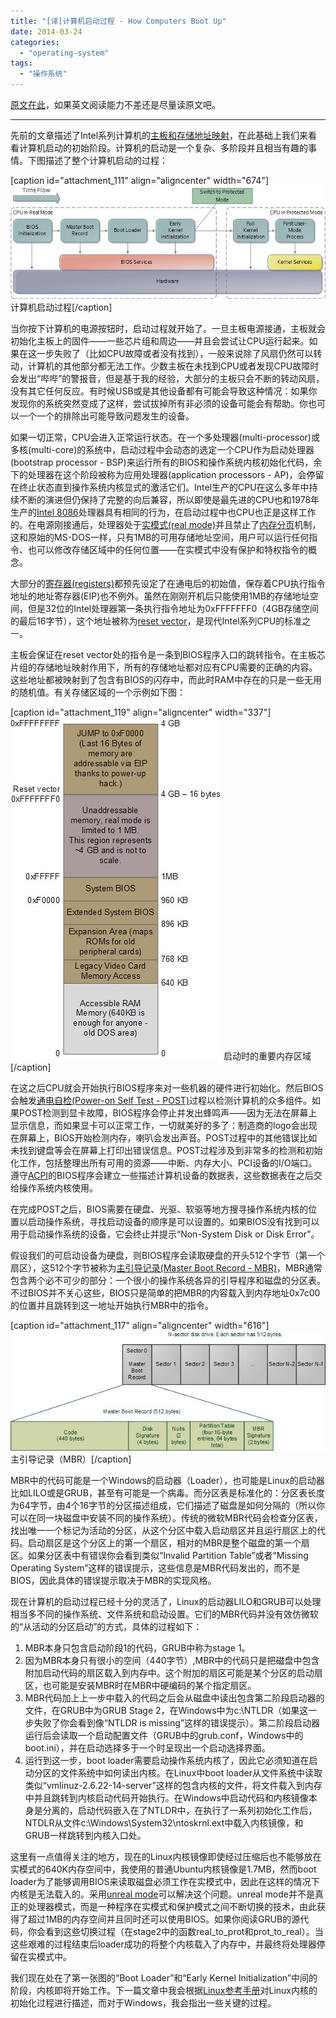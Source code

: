```yaml
---
title: "[译]计算机启动过程 - How Computers Boot Up"
date: 2014-03-24
categories: 
  - "operating-system"
tags: 
  - "操作系统"
---
```


[原文在此](http://duartes.org/gustavo/blog/post/how-computers-boot-up/)，如果英文阅读能力不差还是尽量读原文吧。

* * *

先前的文章描述了Intel系列计算机的[主板和存储地址映射](/posts/2014-03-*-%e8%af%91%e4%b8%bb%e6%9d%bf%e8%8a%af%e7%89%87%e9%9b%86%e5%92%8c%e5%ad%98%e5%82%a8%e5%9c%b0%e5%9d%80%e6%98%a0%e5%b0%84-motherboard-chipsets-and-the-memory-map/ "[译]主板芯片组和存储地址映射 – Motherboard Chipsets and the Memory Map")，在此基础上我们来看看计算机启动的初始阶段。计算机的启动是一个复杂、多阶段并且相当有趣的事情。下图描述了整个计算机启动的过程：

\[caption id="attachment\_111" align="aligncenter" width="674"\][![计算机启动过程](/assets/images/55E52855-DA54-4925-98DD-E45A9F000583.jpg)](/assets/images/55E52855-DA54-4925-98DD-E45A9F000583.jpg) 计算机启动过程\[/caption\]

当你按下计算机的电源按钮时，启动过程就开始了。一旦主板电源接通，主板就会初始化主板上的固件——一些芯片组和周边——并且会尝试让CPU运行起来。如果在这一步失败了（比如CPU故障或者没有找到），一般来说除了风扇仍然可以转动，计算机的其他部分都无法工作。少数主板在未找到CPU或者发现CPU故障时会发出“哔哔”的警报音，但是基于我的经验，大部分的主板只会不断的转动风扇，没有其它任何反应。有时候USB或是其他设备都有可能会导致这种情况：如果你发现你的系统突然变成了这样，尝试拔掉所有非必须的设备可能会有帮助。你也可以一个一个的排除出可能导致问题发生的设备。

<!--more-->

如果一切正常，CPU会进入正常运行状态。在一个多处理器(multi-processor)或多核(multi-core)的系统中，启动过程中会动态的选定一个CPU作为启动处理器(bootstrap processor - BSP)来运行所有的BIOS和操作系统内核初始化代码，余下的处理器在这个阶段被称为应用处理器(application processors - AP)，会停留在终止状态直到操作系统内核显式的激活它们。Intel生产的CPU在这么多年中持续不断的演进但仍保持了完整的向后兼容，所以即使是最先进的CPU也和1978年生产的[Intel 8086](http://en.wikipedia.org/wiki/Intel_8086 "Intel 8086")处理器具有相同的行为，在启动过程中也CPU也正是这样工作的。在电源刚接通后，处理器处于[实模式(real mode)](http://en.wikipedia.org/wiki/Real_mode "real mode")并且禁止了[内存分页](http://en.wikipedia.org/wiki/Paging "paging")机制，这和原始的MS-DOS一样，只有1MB的可用存储地址空间，用户可以运行任何指令、也可以修改存储区域中的任何位置——在实模式中没有保护和特权指令的概念。

大部分的[寄存器(registers)](http://en.wikipedia.org/wiki/Processor_register "register")都预先设定了在通电后的初始值，保存着CPU执行指令地址的地址寄存器(EIP)也不例外。虽然在刚刚开机后只能使用1MB的存储地址空间，但是32位的Intel处理器第一条执行指令地址为0xFFFFFFF0（4GB存储空间的最后16字节），这个地址被称为[reset vector](http://en.wikipedia.org/wiki/Reset_vector "reset vector")，是现代Intel系列CPU的标准之一。

主板会保证在reset vector处的指令是一条到BIOS程序入口的跳转指令。在主板芯片组的存储地址映射作用下，所有的存储地址都对应有CPU需要的正确的内容。这些地址都被映射到了包含有BIOS的闪存中，而此时RAM中存在的只是一些无用的随机值。有关存储区域的一个示例如下图：

\[caption id="attachment\_119" align="aligncenter" width="337"\][![启动时的重要内存区域](/assets/images/79CF14EF-A63E-4B19-9E51-7416099D1DFB.jpg)](/assets/images/79CF14EF-A63E-4B19-9E51-7416099D1DFB.jpg) 启动时的重要内存区域\[/caption\]

在这之后CPU就会开始执行BIOS程序来对一些机器的硬件进行初始化。然后BIOS会触发[通电自检(Power-on Self Test - POST)](http://en.wikipedia.org/wiki/Power_on_self_test "POST")过程以检测计算机的众多组件。如果POST检测到显卡故障，BIOS程序会停止并发出蜂鸣声——因为无法在屏幕上显示信息，而如果显卡可以正常工作，一切就美好的多了：制造商的logo会出现在屏幕上，BIOS开始检测内存，喇叭会发出声音。POST过程中的其他错误比如未找到键盘等会在屏幕上打印出错误信息。POST过程涉及到非常多的检测和初始化工作，包括整理出所有可用的资源——中断、内存大小、PCI设备的I/O端口。遵守[ACPI](http://en.wikipedia.org/wiki/ACPI "ACPI")的BIOS程序会建立一些描述计算机设备的数据表，这些数据表在之后交给操作系统内核使用。

在完成POST之后，BIOS需要在硬盘、光驱、软驱等地方搜寻操作系统内核的位置以启动操作系统，寻找启动设备的顺序是可以设置的。如果BIOS没有找到可以用于启动操作系统的设备，它会终止并提示“Non-System Disk or Disk Error”。

假设我们的可启动设备为硬盘，则BIOS程序会读取硬盘的开头512个字节（第一个扇区），这512个字节被称为[主引导记录(Master Boot Record - MBR)](http://en.wikipedia.org/wiki/Master_boot_record "MBR")，MBR通常包含两个必不可少的部分：一个很小的操作系统各异的引导程序和磁盘的分区表。不过BIOS并不关心这些，BIOS只是简单的把MBR的内容载入到内存地址0x7c00的位置并且跳转到这一地址开始执行MBR中的指令。

\[caption id="attachment\_117" align="aligncenter" width="616"\][![主引导记录（MBR）](/assets/images/6C14B5AE-6E9C-421F-8278-88720E722CF4.jpg)](/assets/images/6C14B5AE-6E9C-421F-8278-88720E722CF4.jpg) 主引导记录（MBR）\[/caption\]

MBR中的代码可能是一个Windows的启动器（Loader），也可能是Linux的启动器比如LILO或是GRUB，甚至有可能是一个病毒。而分区表是标准化的：分区表长度为64字节，由4个16字节的分区描述组成，它们描述了磁盘是如何分隔的（所以你可以在同一块磁盘中安装不同的操作系统）。传统的微软MBR代码会检查分区表，找出唯一一个标记为活动的分区，从这个分区中载入启动扇区并且运行扇区上的代码。启动扇区是这个分区上的第一个扇区，相对的MBR是整个磁盘的第一个扇区。如果分区表中有错误你会看到类似“Invalid Partition Table”或者“Missing Operating System”这样的错误提示，这些信息是MBR代码发出的，而不是BIOS，因此具体的错误提示取决于MBR的实现风格。

现在计算机的启动过程已经十分的灵活了，Linux的启动器LILO和GRUB可以处理相当多不同的操作系统、文件系统和启动设置。它们的MBR代码并没有效仿微软的“从活动的分区启动”的方式，具体的过程如下：

1. MBR本身只包含启动阶段1的代码，GRUB中称为stage 1。
2. 因为MBR本身只有很小的空间（440字节）,MBR中的代码只是把磁盘中包含附加启动代码的扇区载入到内存中。这个附加的扇区可能是某个分区的启动扇区，也可能是安装MBR时在MBR中硬编码的某个指定扇区。
3. MBR代码加上上一步中载入的代码之后会从磁盘中读出包含第二阶段启动器的文件，在GRUB中为GRUB Stage 2，在Windows中为c:\\NTLDR（如果这一步失败了你会看到像“NTLDR is missing”这样的错误提示）。第二阶段启动器运行后会读取一个启动配置文件（GRUB中的grub.conf，Windows中的boot.ini），并在启动选择多于一个时呈现出一个启动选择界面。
4. 运行到这一步，boot loader需要启动操作系统内核了，因此它必须知道在启动分区的文件系统中如何读出内核。在Linux中boot loader从文件系统中读取类似“vmlinuz-2.6.22-14-server”这样的包含内核的文件，将文件载入到内存中并且跳转到内核启动代码开始执行。在Windows中启动代码和内核镜像本身是分离的，启动代码嵌入在了NTLDR中，在执行了一系列初始化工作后，NTDLR从文件c:\\Windows\\System32\\ntoskrnl.ext中载入内核镜像，和GRUB一样跳转到内核入口处。

这里有一点值得关注的地方，现在的Linux内核镜像即使经过压缩后也不能够放在实模式的640K内存空间中，我使用的普通Ubuntu内核镜像是1.7MB，然而boot loader为了能够调用BIOS来读取磁盘必须工作在实模式中，因此在这样的情况下内核是无法载入的。采用[unreal mode](http://en.wikipedia.org/wiki/Unreal_mode "unreal mode")可以解决这个问题。unreal mode并不是真正的处理器模式，而是一种程序在实模式和保护模式之间不断切换的技术，由此获得了超过1MB的内存空间并且同时还可以使用BIOS。如果你阅读GRUB的源代码，你会看到这些切换过程（在stage2中的函数real\_to\_prot和prot\_to\_real）。当这些艰难的过程结束后loader成功的将整个内核载入了内存中，并最终将处理器停留在实模式中。

我们现在处在了第一张图的“Boot Loader”和“Early Kernel Initialization”中间的阶段，内核即将开始工作。下一篇文章中我会根据[Linux参考手册](http://lxr.linux.no/ "Linux Cross Reference")对Linux内核的初始化过程进行描述，而对于Windows，我会指出一些关键的过程。
